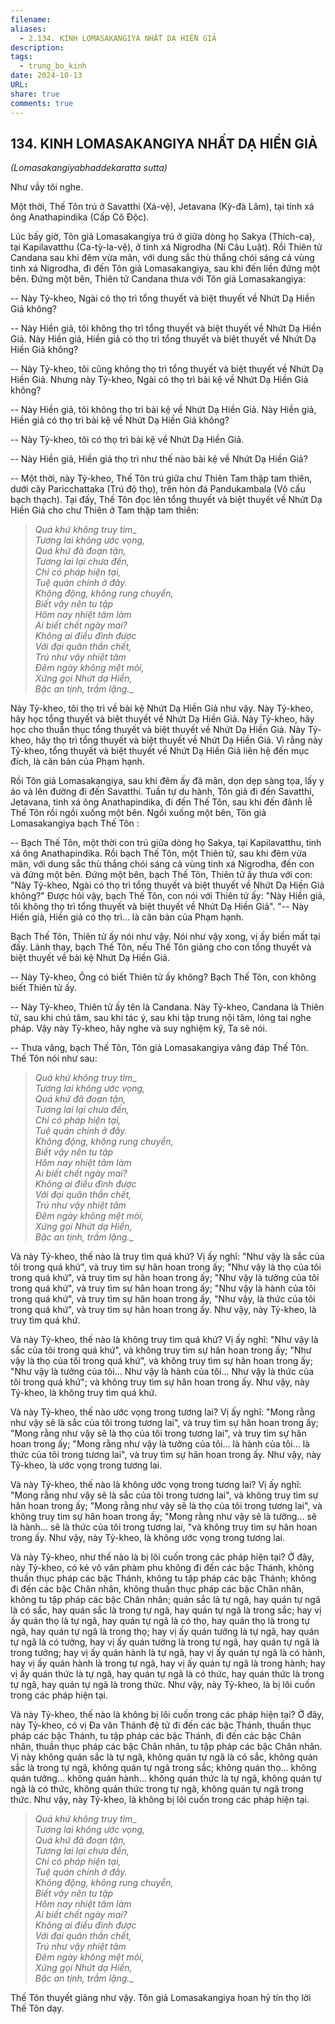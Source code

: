 ```yaml
---
filename: 
aliases:
  - 2.134. KINH LOMASAKANGIYA NHẤT DẠ HIỀN GIẢ
description: 
tags:
  - trung_bo_kinh
date: 2024-10-13
URL: 
share: true
comments: true
---
```

## 134. KINH LOMASAKANGIYA NHẤT DẠ HIỀN GIẢ  
_(Lomasakangiyabhaddekaratta sutta)_

Như vầy tôi nghe.

Một thời, Thế Tôn trú ở Savatthi (Xá-vệ), Jetavana (Kỳ-đà Lâm), tại tinh xá ông Anathapindika (Cấp Cô Ðộc).

Lúc bấy giờ, Tôn giả Lomasakangiya trú ở giữa dòng họ Sakya (Thích-ca), tại Kapilavatthu (Ca-tỳ-la-vệ), ở tinh xá Nigrodha (Ni Câu Luật). Rồi Thiên tử Candana sau khi đêm vừa mãn, với dung sắc thù thắng chói sáng cả vùng tinh xá Nigrodha, đi đến Tôn giả Lomasakangiya, sau khi đến liền đứng một bên. Ðứng một bên, Thiên tử Candana thưa với Tôn giả Lomasakangiya:

-- Này Tỷ-kheo, Ngài có thọ trì tổng thuyết và biệt thuyết về Nhứt Dạ Hiền Giả không?

-- Này Hiền giả, tôi không thọ trì tổng thuyết và biệt thuyết về Nhứt Dạ Hiền Giả. Này Hiền giả, Hiền giả có thọ trì tổng thuyết và biệt thuyết về Nhứt Dạ Hiền Giả không?

-- Này Tỷ-kheo, tôi cũng không thọ trì tổng thuyết và biệt thuyết về Nhứt Dạ Hiền Giả. Nhưng này Tỷ-kheo, Ngài có thọ trì bài kệ về Nhứt Dạ Hiền Giả không?

-- Này Hiền giả, tôi không thọ trì bài kệ về Nhứt Dạ Hiền Giả. Này Hiền giả, Hiền giả có thọ trì bài kệ về Nhứt Dạ Hiền Giả không?

-- Này Tỷ-kheo, tôi có thọ trì bài kệ về Nhứt Dạ Hiền Giả.

-- Này Hiền giả, Hiền giả thọ trì như thế nào bài kệ về Nhứt Dạ Hiền Giả?

-- Một thời, này Tỷ-kheo, Thế Tôn trú giữa chư Thiên Tam thập tam thiên, dưới cây Paricchattaka (Trú độ thọ), trên hòn đá Pandukambala (Vô cấu bạch thạch). Tại đấy, Thế Tôn đọc lên tổng thuyết và biệt thuyết về Nhứt Dạ Hiền Giả cho chư Thiên ở Tam thập tam thiên:

> _Quá khứ không truy tìm__  
> _Tương lai không ước vọng,_  
> _Quá khứ đã đoạn tận,_  
> _Tương lai lại chưa đến,_  
> _Chỉ có pháp hiện tại,_  
> _Tuệ quán chính ở đây._  
> _Không động, không rung chuyển,_  
> _Biết vậy nên tu tập_  
> _Hôm nay nhiệt tâm làm_  
> _Ai biết chết ngày mai?_  
> _Không ai điều đình được_  
> _Với đại quân thần chết,_  
> _Trú như vậy nhiệt tâm_  
> _Ðêm ngày không mệt mỏi,_  
> _Xứng gọi Nhứt dạ Hiền,_  
> _Bậc an tịnh, trầm lặng.__

Này Tỷ-kheo, tôi thọ trì về bài kệ Nhứt Dạ Hiền Giả như vậy. Này Tỷ-kheo, hãy học tổng thuyết và biệt thuyết về Nhứt Dạ Hiền Giả. Này Tỷ-kheo, hãy học cho thuần thục tổng thuyết và biệt thuyết về Nhứt Dạ Hiền Giả. Này Tỷ-kheo, hãy thọ trì tổng thuyết và biệt thuyết về Nhứt Dạ Hiền Giả. Vì rằng này Tỷ-kheo, tổng thuyết và biệt thuyết về Nhứt Dạ Hiền Giả liên hệ đến mục đích, là căn bản của Phạm hạnh.

Rồi Tôn giả Lomasakangiya, sau khi đêm ấy đã mãn, dọn dẹp sàng tọa, lấy y áo và lên đường đi đến Savatthi. Tuần tự du hành, Tôn giả đi đến Savatthi, Jetavana, tinh xá ông Anathapindika, đi đến Thế Tôn, sau khi đến đảnh lễ Thế Tôn rồi ngồi xuống một bên. Ngồi xuống một bên, Tôn giả Lomasakangiya bạch Thế Tôn :

-- Bạch Thế Tôn, một thời con trú giữa dòng họ Sakya, tại Kapilavatthu, tinh xá ông Anathapindika. Rồi bạch Thế Tôn, một Thiên tử, sau khi đêm vừa mãn, với dung sắc thù thắng chói sáng cả vùng tinh xá Nigrodha, đến con và đứng một bên. Ðứng một bên, bạch Thế Tôn, Thiên tử ấy thưa với con: "Này Tỷ-kheo, Ngài có thọ trì tổng thuyết và biệt thuyết về Nhứt Dạ Hiền Giả không?" Ðược hỏi vậy, bạch Thế Tôn, con nói với Thiên tử ấy: "Này Hiền giả, tôi không thọ trì tổng thuyết và biệt thuyết về Nhứt Dạ Hiền Giả". "-- Này Hiền giả, Hiền giả có thọ trì... là căn bản của Phạm hạnh.

Bạch Thế Tôn, Thiên tử ấy nói như vậy. Nói như vậy xong, vị ấy biến mất tại đấy. Lành thay, bạch Thế Tôn, nếu Thế Tôn giảng cho con tổng thuyết và biệt thuyết về bài kệ Nhứt Dạ Hiền Giả.

-- Này Tỷ-kheo, Ông có biết Thiên tử ấy không? Bạch Thế Tôn, con không biết Thiên tử ấy.

-- Này Tỷ-kheo, Thiên tử ấy tên là Candana. Này Tỷ-kheo, Candana là Thiên tử, sau khi chú tâm, sau khi tác ý, sau khi tập trung nội tâm, lóng tai nghe pháp. Vậy này Tỷ-kheo, hãy nghe và suy nghiệm kỹ, Ta sẽ nói.

-- Thưa vâng, bạch Thế Tôn, Tôn giả Lomasakangiya vâng đáp Thế Tôn. Thế Tôn nói như sau:

> _Quá khứ không truy tìm__  
> _Tương lai không ước vọng,_  
> _Quá khứ đã đoạn tận,_  
> _Tương lai lại chưa đến,_  
> _Chỉ có pháp hiện tại,_  
> _Tuệ quán chính ở đây._  
> _Không động, không rung chuyển,_  
> _Biết vậy nên tu tập_  
> _Hôm nay nhiệt tâm làm_  
> _Ai biết chết ngày mai?_  
> _Không ai điều đình được_  
> _Với đại quân thần chết,_  
> _Trú như vậy nhiệt tâm_  
> _Ðêm ngày không mệt mỏi,_  
> _Xứng gọi Nhứt dạ Hiền,_  
> _Bậc an tịnh, trầm lặng.__

Và này Tỷ-kheo, thế nào là truy tìm quá khứ? Vị ấy nghĩ: "Như vậy là sắc của tôi trong quá khứ", và truy tìm sự hân hoan trong ấy; "Như vậy là thọ của tôi trong quá khứ", và truy tìm sự hân hoan trong ấy; "Như vậy là tưởng của tôi trong quá khứ", và truy tìm sự hân hoan trong ấy; "Như vậy là hành của tôi trong quá khứ", và truy tìm sự hân hoan trong ấy, "Như vậy, là thức của tôi trong quá khứ", và truy tìm sự hân hoan trong ấy. Như vậy, này Tỷ-kheo, là truy tìm quá khứ.

Và này Tỷ-kheo, thế nào là không truy tìm quá khứ? Vị ấy nghĩ: "Như vậy là sắc của tôi trong quá khứ", và không truy tìm sự hân hoan trong ấy; "Như vậy là thọ của tôi trong quá khứ", và không truy tìm sự hân hoan trong ấy; "Như vậy là tưởng của tôi... Như vậy là hành của tôi... Như vậy là thức của tôi trong quá khứ"; và không truy tìm sự hân hoan trong ấy. Như vậy, này Tỷ-kheo, là không truy tìm quá khứ.

Và này Tỷ-kheo, thế nào ước vọng trong tương lai? Vị ấy nghĩ: "Mong rằng như vậy sẽ là sắc của tôi trong tương lai", và truy tìm sự hân hoan trong ấy; "Mong rằng như vậy sẽ là thọ của tôi trong tương lai", và truy tìm sự hân hoan trong ấy; "Mong rằng như vậy là tưởng của tôi... là hành của tôi... là thức của tôi trong tương lai", và truy tìm sự hân hoan trong ấy. Như vậy, này Tỷ-kheo, là ước vọng trong tương lai.

Và này Tỷ-kheo, thế nào là không ước vọng trong tương lai? Vị ấy nghĩ: "Mong rằng như vậy sẽ là sắc của tôi trong tương lai", và không truy tìm sự hân hoan trong ấy; "Mong rằng như vậy sẽ là thọ của tôi trong tương lai", và không truy tìm sự hân hoan trong ấy; "Mong rằng như vậy sẽ là tưởng... sẽ là hành... sẽ là thức của tôi trong tương lai, "và không truy tìm sự hân hoan trong ấy. Như vậy, này Tỷ-kheo, là không ước vọng trong tương lai.

Và này Tỷ-kheo, như thế nào là bị lôi cuốn trong các pháp hiện tại? Ở đây, này Tỷ-kheo, có kẻ vô văn phàm phu không đi đến các bậc Thánh, không thuần thục pháp các bậc Thánh, không tu tập pháp các bậc Thánh; không đi đến các bậc Chân nhân, không thuần thục pháp các bậc Chân nhân, không tu tập pháp các bậc Chân nhân; quán sắc là tự ngã, hay quán tự ngã là có sắc, hay quán sắc là trong tự ngã, hay quán tự ngã là trong sắc; hay vị ấy quán thọ là tự ngã, hay quán tự ngã là có thọ, hay quán thọ là trong tự ngã, hay quán tự ngã là trong thọ; hay vị ấy quán tưởng là tự ngã, hay quán tự ngã là có tưởng, hay vị ấy quán tưởng là trong tự ngã, hay quán tự ngã là trong tưởng; hay vị ấy quán hành là tự ngã, hay vị ấy quán tự ngã là có hành, hay vị ấy quán hành là trong tự ngã, hay vị ấy quán tự ngã là trong hành; hay vị ấy quán thức là tự ngã, hay quán tự ngã là có thức, hay quán thức là trong tự ngã, hay quán tự ngã là trong thức. Như vậy, này Tỷ-kheo, là bị lôi cuốn trong các pháp hiện tại.

Và này Tỷ-kheo, thế nào là không bị lôi cuốn trong các pháp hiện tại? Ở đây, này Tỷ-kheo, có vị Ða văn Thánh đệ tử đi đến các bậc Thánh, thuần thục pháp các bậc Thánh, tu tập pháp các bậc Thánh, đi đến các bậc Chân nhân, thuần thục pháp các bậc Chân nhân, tu tập pháp các bậc Chân nhân. Vị này không quán sắc là tự ngã, không quán tự ngã là có sắc, không quán sắc là trong tự ngã, không quán tự ngã trong sắc; không quán thọ... không quán tưởng... không quán hành... không quán thức là tự ngã, không quán tự ngã là có thức, không quán thức trong tự ngã, không quán tự ngã trong thức. Như vậy, này Tỷ-kheo, là không bị lôi cuốn trong các pháp hiện tại.

> _Quá khứ không truy tìm__  
> _Tương lai không ước vọng,_  
> _Quá khứ đã đoạn tận,_  
> _Tương lai lại chưa đến,_  
> _Chỉ có pháp hiện tại,_  
> _Tuệ quán chính ở đây._  
> _Không động, không rung chuyển,_  
> _Biết vậy nên tu tập_  
> _Hôm nay nhiệt tâm làm_  
> _Ai biết chết ngày mai?_  
> _Không ai điều đình được_  
> _Với đại quân thần chết,_  
> _Trú như vậy nhiệt tâm_  
> _Ðêm ngày không mệt mỏi,_  
> _Xứng gọi Nhứt dạ Hiền,_  
> _Bậc an tịnh, trầm lặng.__

Thế Tôn thuyết giảng như vậy. Tôn giả Lomasakangiya hoan hỷ tín thọ lời Thế Tôn dạy.